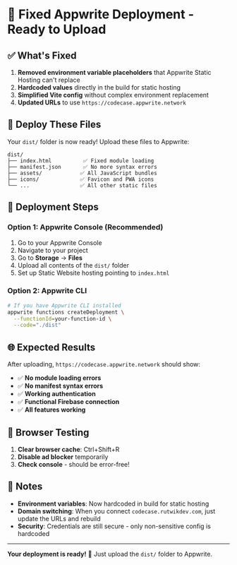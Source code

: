# 🚀 Fixed Appwrite Deployment - Ready to Upload

## ✅ What's Fixed

1. **Removed environment variable placeholders** that Appwrite Static Hosting can't replace
2. **Hardcoded values** directly in the build for static hosting
3. **Simplified Vite config** without complex environment replacement
4. **Updated URLs** to use `https://codecase.appwrite.network`

## 📁 Deploy These Files

Your `dist/` folder is now ready! Upload these files to Appwrite:

```
dist/
├── index.html          ✅ Fixed module loading
├── manifest.json       ✅ No more syntax errors  
├── assets/            ✅ All JavaScript bundles
├── icons/             ✅ Favicon and PWA icons
└── ...                ✅ All other static files
```

## 🔧 Deployment Steps

### Option 1: Appwrite Console (Recommended)
1. Go to your Appwrite Console
2. Navigate to your project
3. Go to **Storage** → **Files** 
4. Upload all contents of the `dist/` folder
5. Set up Static Website hosting pointing to `index.html`

### Option 2: Appwrite CLI
```bash
# If you have Appwrite CLI installed
appwrite functions createDeployment \
  --functionId=your-function-id \
  --code="./dist"
```

## 🌐 Expected Results

After uploading, `https://codecase.appwrite.network` should show:
- ✅ **No module loading errors**
- ✅ **No manifest syntax errors** 
- ✅ **Working authentication**
- ✅ **Functional Firebase connection**
- ✅ **All features working**

## 🔄 Browser Testing

1. **Clear browser cache**: Ctrl+Shift+R
2. **Disable ad blocker** temporarily
3. **Check console** - should be error-free!

## 📝 Notes

- **Environment variables**: Now hardcoded in build for static hosting
- **Domain switching**: When you connect `codecase.rutwikdev.com`, just update the URLs and rebuild
- **Security**: Credentials are still secure - only non-sensitive config is hardcoded

---

**Your deployment is ready!** 🎉 Just upload the `dist/` folder to Appwrite.
